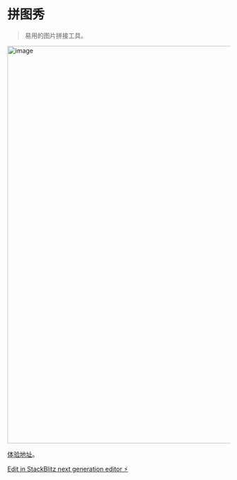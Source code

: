 # 拼图秀
> 易用的图片拼接工具。

<img width="897" alt="image" src="https://github.com/user-attachments/assets/0f52f0b0-a6bd-4553-a232-420d45e42d1f" />

[体验地址](https://glowing-choux-82e2df.netlify.app/)。

[Edit in StackBlitz next generation editor ⚡️](https://stackblitz.com/~/github.com/iamjoel/tile-up)
